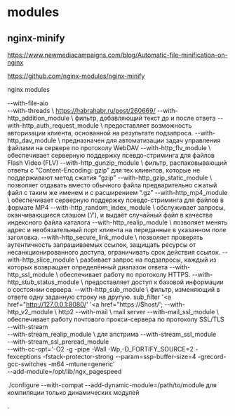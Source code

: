 modules
======
## nginx-minify

https://www.newmediacampaigns.com/blog/Automatic-file-minification-on-nginx

https://github.com/nginx-modules/nginx-minify

nginx modules


--with-file-aio \
--with-threads \                                     https://habrahabr.ru/post/260669/
--with-http_addition_module \                        фильтр, добавляющий текст до и после ответа
--with-http_auth_request_module \                    предоставляет возможность авторизации клиента, основанной на результате подзапроса.
--with-http_dav_module \                             предназначен для автоматизации задач управления файлами на сервере по протоколу WebDAV
--with-http_flv_module \                             обеспечивает серверную поддержку псевдо-стриминга для файлов Flash Video (FLV)
--with-http_gunzip_module \                          фильтр, распаковывающий ответы с “Content-Encoding: gzip” для тех клиентов, которые не поддерживают метод сжатия “gzip”
--with-http_gzip_static_module \                     позволяет отдавать вместо обычного файла предварительно сжатый файл с таким же именем и с расширением “.gz”
--with-http_mp4_module \                             обеспечивает серверную поддержку псевдо-стриминга для файлов в формате MP4
--with-http_random_index_module \                    обслуживает запросы, оканчивающиеся слэшом (‘/’), и выдаёт случайный файл в качестве индексного файла каталога
--with-http_realip_module \                          позволяет менять адрес и необязательный порт клиента на переданные в указанном поле заголовка.
--with-http_secure_link_module \                     позволяет проверять аутентичность запрашиваемых ссылок, защищать ресурсы от несанкционированного доступа, ограничивать срок действия ссылок.
--with-http_slice_module \                           разбивает запрос на подзапросы, каждый из которых возвращает определённый диапазон ответа
--with-http_ssl_module \                             обеспечивает работу по протоколу HTTPS.
--with-http_stub_status_module \                     предоставляет доступ к базовой информации о состоянии сервера.
--with-http_sub_module \                             фильтр, изменяющий в ответе одну заданную строку на другую.  sub_filter '<a href="http://127.0.0.1:8080/'  '<a href="https://$host/';
--with-http_v2_module \                              http2
--with-mail \                                        mail server
--with-mail_ssl_module \                             обеспечивает работу почтового прокси-сервера по протоколу SSL/TLS
--with-stream \
--with-stream_realip_module \                        для апстрима
--with-stream_ssl_module \
--with-stream_ssl_preread_module \
--with-cc-opt='-O2 -g -pipe -Wall -Wp,-D_FORTIFY_SOURCE=2 -fexceptions -fstack-protector-strong --param=ssp-buffer-size=4 -grecord-gcc-switches -m64 -mtune=generic' \
--add-module=/opt/lib/ngx_pagespeed


./configure --with-compat --add-dynamic-module=/path/to/module для компиляции только динамических модулей

.
